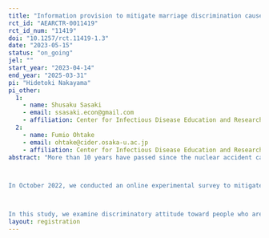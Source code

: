```yaml
---
title: "Information provision to mitigate marriage discrimination caused by radiation stigma."
rct_id: "AEARCTR-0011419"
rct_id_num: "11419"
doi: "10.1257/rct.11419-1.3"
date: "2023-05-15"
status: "on_going"
jel: ""
start_year: "2023-04-14"
end_year: "2025-03-31"
pi: "Hidetoki Nakayama"
pi_other:
  1:
    - name: Shusaku Sasaki
    - email: ssasaki.econ@gmail.com
    - affiliation: Center for Infectious Disease Education and Research, Osaka University
  2:
    - name: Fumio Ohtake
    - email: ohtake@cider.osaka-u.ac.jp
    - affiliation: Center for Infectious Disease Education and Research and Graduate School of Economics, Osaka University
abstract: "More than 10 years have passed since the nuclear accident caused by the Great East Japan Earthquake in March 2011. Scientific evidence shows that there's low possibility of radiation-induced problems.However, radiation stigma still exists and this could cause discriminations.

In October 2022, we conducted an online experimental survey to mitigate radiation stigma in Japan (N=10,080). Our analyses suggested that accurate scientific information that tells low possibility of radiation problem, or social information that others believe there's low possibility of radiation problem can mitigate radiation stigma.

In this study, we examine discriminatory attitude toward people who are threatened by radiation stigma and discover informational interventions that can mitigate the discrimination with dictator games. We conduct nationwide online experiments with financially incentivized dictator games for this purpose. The candidates of the intervention are the scientific and social information discovered in October 2022."
layout: registration
---
```



